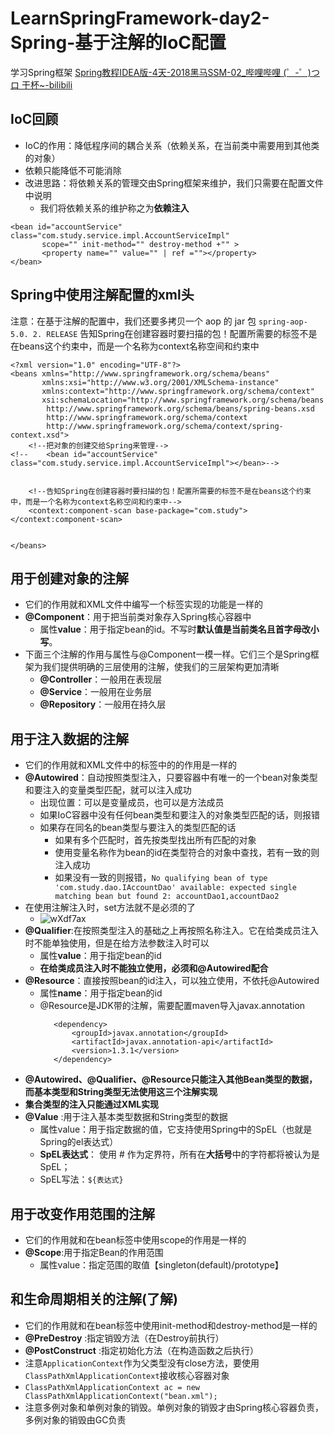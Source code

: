 # LearnSpringFramework-day2-Spring-基于注解的IoC配置
  学习Spring框架
  [Spring教程IDEA版-4天-2018黑马SSM-02_哔哩哔哩 (゜-゜)つロ 干杯~-bilibili](https://www.bilibili.com/video/BV1Sb411s7vP?from=search&seid=6126662563921252654)

## IoC回顾
- IoC的作用：降低程序间的耦合关系（依赖关系，在当前类中需要用到其他类的对象）
- 依赖只能降低不可能消除
- 改进思路：将依赖关系的管理交由Spring框架来维护，我们只需要在配置文件中说明
    - 我们将依赖关系的维护称之为**依赖注入**

```
<bean id="accountService" class="com.study.service.impl.AccountServiceImpl"  
       scope="" init-method="" destroy-method +"" >
       <property name="" value="" | ref =""></property>
</bean>
```

## Spring中使用注解配置的xml头
注意：在基于注解的配置中，我们还要多拷贝一个 aop 的 jar 包 `spring-aop-5.0. 2. RELEASE`
告知Spring在创建容器时要扫描的包！配置所需要的标签不是在beans这个约束中，而是一个名称为context名称空间和约束中
```
<?xml version="1.0" encoding="UTF-8"?>
<beans xmlns="http://www.springframework.org/schema/beans"
       xmlns:xsi="http://www.w3.org/2001/XMLSchema-instance"
       xmlns:context="http://www.springframework.org/schema/context"
       xsi:schemaLocation="http://www.springframework.org/schema/beans
        http://www.springframework.org/schema/beans/spring-beans.xsd
        http://www.springframework.org/schema/context
        http://www.springframework.org/schema/context/spring-context.xsd">
    <!--把对象的创建交给Spring来管理-->
<!--    <bean id="accountService" class="com.study.service.impl.AccountServiceImpl"></bean>-->


    <!--告知Spring在创建容器时要扫描的包！配置所需要的标签不是在beans这个约束中，而是一个名称为context名称空间和约束中-->
    <context:component-scan base-package="com.study"></context:component-scan>


</beans>
```


## 用于创建对象的注解
- 它们的作用就和XML文件中编写一个<bean>标签实现的功能是一样的
- **@Component**：用于把当前类对象存入Spring核心容器中
    - 属性**value**：用于指定bean的id。不写时**默认值是当前类名且首字母改小写**。
- 下面三个注解的作用与属性与@Component一模一样。它们三个是Spring框架为我们提供明确的三层使用的注解，使我们的三层架构更加清晰
    - **@Controller**：一般用在表现层
    - **@Service**：一般用在业务层
    - **@Repository**：一般用在持久层

## 用于注入数据的注解
- 它们的作用就和XML文件中的<bean>标签中的<property>的作用是一样的
- **@Autowired**：自动按照类型注入，只要容器中有唯一的一个bean对象类型和要注入的变量类型匹配，就可以注入成功
    - 出现位置：可以是变量成员，也可以是方法成员
    - 如果IoC容器中没有任何bean类型和要注入的对象类型匹配的话，则报错
    - 如果存在同名的bean类型与要注入的类型匹配的话
        - 如果有多个匹配时，首先按类型找出所有匹配的对象
        - 使用变量名称作为bean的id在类型符合的对象中查找，若有一致的则注入成功
        - 如果没有一致的则报错，`No qualifying bean of type 'com.study.dao.IAccountDao' available: expected single matching bean but found 2: accountDao1,accountDao2`                         
- 在使用注解注入时，set方法就不是必须的了
    - ![wXdf7ax](https://i.imgur.com/wXdf7ax.png)
- **@Qualifier**:在按照类型注入的基础之上再按照名称注入。它在给类成员注入时不能单独使用，但是在给方法参数注入时可以
    - 属性**value**：用于指定bean的id
    - **在给类成员注入时不能独立使用，必须和@Autowired配合**
- **@Resource**：直接按照bean的id注入，可以独立使用，不依托@Autowired
    - 属性**name**：用于指定bean的id
    - @Resource是JDK带的注解，需要配置maven导入javax.annotation
        ```
           <dependency>
               <groupId>javax.annotation</groupId>
               <artifactId>javax.annotation-api</artifactId>
               <version>1.3.1</version>
           </dependency>
        ```     
- **@Autowired、@Qualifier、@Resource只能注入其他Bean类型的数据，而基本类型和String类型无法使用这三个注解实现**
- **集合类型的注入只能通过XML实现**
- **@Value** :用于注入基本类型数据和String类型的数据
    - 属性value：用于指定数据的值，它支持使用Spring中的SpEL（也就是Spring的el表达式）
    - **SpEL表达式**： 使用 # 作为定界符，所有在**大括号**中的字符都将被认为是 SpEL；
    - SpEL写法：`${表达式}`

## 用于改变作用范围的注解
- 它们的作用就和在bean标签中使用scope的作用是一样的
- **@Scope**:用于指定Bean的作用范围
    - 属性value：指定范围的取值【singleton(default)/prototype】

## 和生命周期相关的注解(了解)
- 它们的作用就和在bean标签中使用init-method和destroy-method是一样的
- **@PreDestroy** :指定销毁方法（在Destroy前执行）
- **@PostConstruct** :指定初始化方法（在构造函数之后执行）
- 注意`ApplicationContext`作为父类型没有close方法，要使用`ClassPathXmlApplicationContext`接收核心容器对象
- `ClassPathXmlApplicationContext ac = new ClassPathXmlApplicationContext("bean.xml");`
- 注意多例对象和单例对象的销毁。单例对象的销毁才由Spring核心容器负责，多例对象的销毁由GC负责

